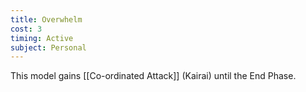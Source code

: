```yaml
---
title: Overwhelm
cost: 3
timing: Active
subject: Personal
---
```

This model gains [[Co-ordinated Attack]] (Kairai) until the End Phase.